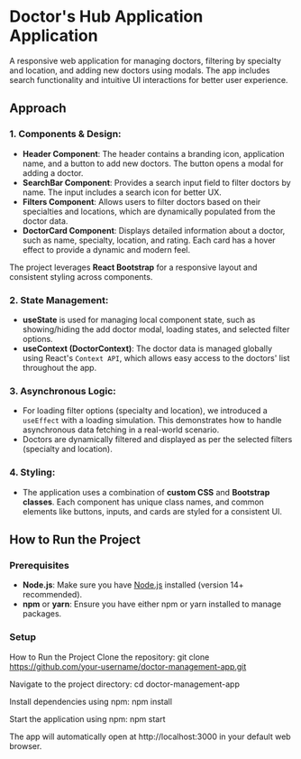 # Doctor's Hub Application Application

A responsive web application for managing doctors, filtering by specialty and location, and adding new doctors using modals. The app includes search functionality and intuitive UI interactions for better user experience.

## Approach

### 1. **Components & Design:**
   - **Header Component**: The header contains a branding icon, application name, and a button to add new doctors. The button opens a modal for adding a doctor.
   - **SearchBar Component**: Provides a search input field to filter doctors by name. The input includes a search icon for better UX.
   - **Filters Component**: Allows users to filter doctors based on their specialties and locations, which are dynamically populated from the doctor data.
   - **DoctorCard Component**: Displays detailed information about a doctor, such as name, specialty, location, and rating. Each card has a hover effect to provide a dynamic and modern feel.
   
   The project leverages **React Bootstrap** for a responsive layout and consistent styling across components.

### 2. **State Management:**
   - **useState** is used for managing local component state, such as showing/hiding the add doctor modal, loading states, and selected filter options.
   - **useContext (DoctorContext)**: The doctor data is managed globally using React's `Context API`, which allows easy access to the doctors' list throughout the app.

### 3. **Asynchronous Logic:**
   - For loading filter options (specialty and location), we introduced a `useEffect` with a loading simulation. This demonstrates how to handle asynchronous data fetching in a real-world scenario.
   - Doctors are dynamically filtered and displayed as per the selected filters (specialty and location).

### 4. **Styling:**
   - The application uses a combination of **custom CSS** and **Bootstrap classes**. Each component has unique class names, and common elements like buttons, inputs, and cards are styled for a consistent UI.

## How to Run the Project

### Prerequisites

- **Node.js**: Make sure you have [Node.js](https://nodejs.org/) installed (version 14+ recommended).
- **npm** or **yarn**: Ensure you have either npm or yarn installed to manage packages.

### Setup

How to Run the Project
Clone the repository:
git clone https://github.com/your-username/doctor-management-app.git

Navigate to the project directory:
cd doctor-management-app

Install dependencies using npm:
npm install

Start the application using npm:
npm start

The app will automatically open at http://localhost:3000 in your default web browser.
